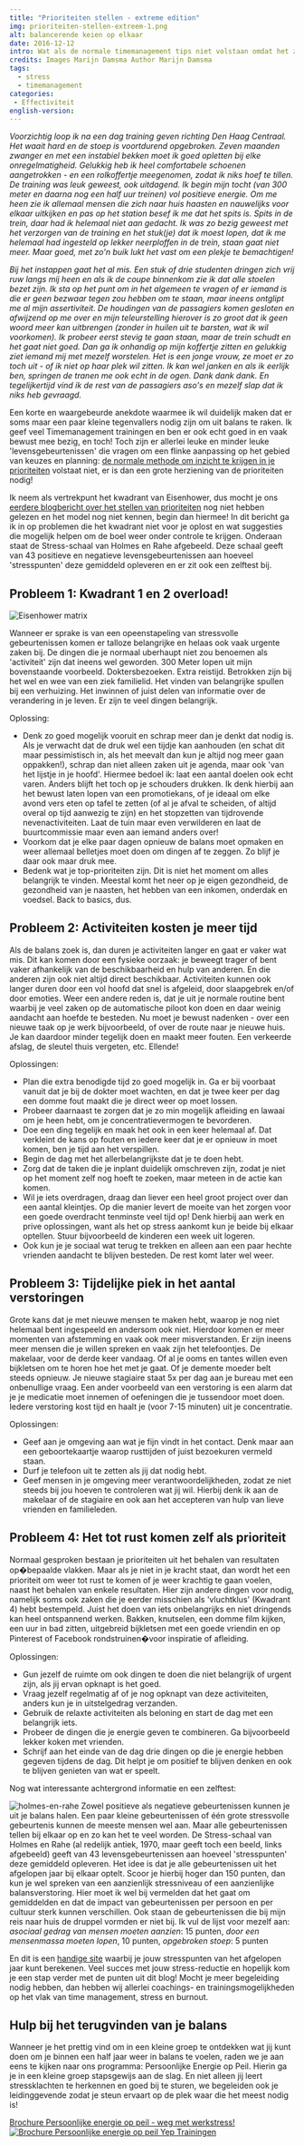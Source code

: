 ```yaml
---
title: "Prioriteiten stellen - extreme edition"
img: prioriteiten-stellen-extreem-1.png
alt: balancerende keien op elkaar
date: 2016-12-12
intro: Wat als de normale timemanagement tips niet volstaan omdat het zich enorm opstapelt?
credits: Images Marijn Damsma Author Marijn Damsma
tags: 
  - stress
  - timemanagement
categories:
 - Effectiviteit
english-version: 
---
```


*Voorzichtig loop ik na een dag training geven richting Den Haag Centraal. Het waait hard en de stoep is voortdurend opgebroken. Zeven maanden zwanger en met een instabiel bekken moet ik goed opletten bij elke onregelmatigheid. Gelukkig heb ik heel comfortabele schoenen aangetrokken - en een rolkoffertje meegenomen, zodat ik niks hoef te tillen. De training was leuk geweest, ook uitdagend. Ik begin mijn tocht (van 300 meter en daarna nog een half uur treinen) vol positieve energie. Om me heen zie ik allemaal mensen die zich naar huis haasten en nauwelijks voor elkaar uitkijken en pas op het station besef ik me dat het spits is. Spits in de trein, daar had ik helemaal niet aan gedacht. Ik was zo bezig geweest met het verzorgen van de training en het stuk(je) dat ik moest lopen, dat ik me helemaal had ingesteld op lekker neerploffen in de trein, staan gaat niet meer. Maar goed, met zo'n buik lukt het vast om een plekje te bemachtigen!*

*Bij het instappen gaat het al mis. Een stuk of drie studenten dringen zich vrij ruw langs mij heen en als ik de coupe binnenkom zie ik dat alle stoelen bezet zijn. Ik sta op het punt om in het algemeen te vragen of er iemand is die er geen bezwaar tegen zou hebben om te staan, maar ineens ontglipt me al mijn assertiviteit. De houdingen van de passagiers komen gesloten en afwijzend op me over en mijn teleurstelling hierover is zo groot dat ik geen woord meer kan uitbrengen (zonder in huilen uit te barsten, wat ik wil voorkomen). Ik probeer eerst stevig te gaan staan, maar de trein schudt en het gaat niet goed. Dan ga ik onhandig op mijn koffertje zitten en gelukkig ziet iemand mij met mezelf worstelen. Het is een jonge vrouw, ze moet er zo toch uit - of ik niet op haar plek wil zitten. Ik kan wel janken en als ik eerlijk ben, springen de tranen me ook echt in de ogen. Dank dank dank. En tegelijkertijd vind ik de rest van de passagiers aso's en mezelf slap dat ik niks heb gevraagd.*



Een korte en waargebeurde anekdote waarmee ik wil duidelijk maken dat er soms maar een paar kleine tegenvallers nodig zijn om uit balans te raken. Ik geef veel Timemanagement trainingen en ben er ook echt goed in en vaak bewust mee bezig, en toch! Toch zijn er allerlei leuke en minder leuke 'levensgebeurtenissen' die vragen om een flinke aanpassing op het gebied van keuzes en planning: [de normale methode om inzicht te krijgen in je prioriteiten](http://yeptrainingen.nl/prioriteiten-stellen/) volstaat niet, er is dan een grote herziening van de prioriteiten nodig!



Ik neem als vertrekpunt het kwadrant van Eisenhower, dus mocht je ons [eerdere blogbericht over het stellen van prioriteiten](http://yeptrainingen.nl/prioriteiten-stellen/) nog niet hebben gelezen en het model nog niet kennen, begin dan hiermee! In dit bericht ga ik in op problemen die het kwadrant niet voor je oplost en wat suggesties die mogelijk helpen om de boel weer onder controle te krijgen. Onderaan staat de Stress-schaal van Holmes en Rahe afgebeeld. Deze schaal geeft van 43 positieve en negatieve levensgebeurtenissen aan hoeveel 'stresspunten' deze gemiddeld opleveren en er zit ook een zelftest bij.

## Probleem 1: Kwadrant 1 en 2 overload!
![Eisenhower matrix](./prioriteiten-stellen-2.png)

Wanneer er sprake is van een opeenstapeling van stressvolle gebeurtenissen komen er talloze belangrijke en helaas ook vaak urgente zaken bij. De dingen die je normaal uberhaupt niet zou benoemen als 'activiteit' zijn dat ineens wel geworden. 300 Meter lopen uit mijn bovenstaande voorbeeld. Doktersbezoeken. Extra reistijd. Betrokken zijn bij het wel en wee van een ziek familielid. Het vinden van belangrijke spullen bij een verhuizing. Het inwinnen of juist delen van informatie over de verandering in je leven. Er zijn te veel dingen belangrijk.

Oplossing:

* Denk zo goed mogelijk vooruit en schrap meer dan je denkt dat nodig is. Als je verwacht dat de druk wel een tijdje kan aanhouden (en schat dit maar pessimistisch in, als het meevalt dan kun je altijd nog meer gaan oppakken!), schrap dan niet alleen zaken uit je agenda, maar ook 'van het lijstje in je hoofd'. Hiermee bedoel ik: laat een aantal doelen ook echt varen. Anders blijft het toch op je schouders drukken. Ik denk hierbij aan het bewust laten lopen van een promotiekans, of je ideaal om elke avond vers eten op tafel te zetten (of al je afval te scheiden, of altijd overal op tijd aanwezig te zijn) en het stopzetten van tijdrovende nevenactiviteiten. Laat de tuin maar even verwilderen en laat de buurtcommissie maar even aan iemand anders over!
* Voorkom dat je elke paar dagen opnieuw de balans moet opmaken en weer allemaal belletjes moet doen om dingen af te zeggen. Zo blijf je daar ook maar druk mee.
* Bedenk wat je top-prioriteiten zijn. Dit is niet het moment om alles belangrijk te vinden. Meestal komt het neer op je eigen gezondheid, de gezondheid van je naasten, het hebben van een inkomen, onderdak en voedsel. Back to basics, dus.

## Probleem 2: Activiteiten kosten je meer tijd

Als de balans zoek is, dan duren je activiteiten langer en gaat er vaker wat mis. Dit kan komen door een fysieke oorzaak: je beweegt trager of bent vaker afhankelijk van de beschikbaarheid en hulp van anderen. En die anderen zijn ook niet altijd direct beschikbaar. Activiteiten kunnen ook langer duren door een vol hoofd dat snel is afgeleid, door slaapgebrek en/of door emoties. Weer een andere reden is, dat je uit je normale routine bent waarbij je veel zaken op de automatische piloot kon doen en daar weinig aandacht aan hoefde te besteden. Nu moet je bewust nadenken - over een nieuwe taak op je werk bijvoorbeeld, of over de route naar je nieuwe huis. Je kan daardoor minder tegelijk doen en maakt meer fouten. Een verkeerde afslag, de sleutel thuis vergeten, etc. Ellende!

Oplossingen:

* Plan die extra benodigde tijd zo goed mogelijk in. Ga er bij voorbaat vanuit dat je bij de dokter moet wachten, en dat je twee keer per dag een domme fout maakt die je direct weer op moet lossen.
* Probeer daarnaast te zorgen dat je zo min mogelijk afleiding en lawaai om je heen hebt, om je concentratievermogen te bevorderen.
* Doe een ding tegelijk en maak het ook in een keer helemaal af. Dat verkleint de kans op fouten en iedere keer dat je er opnieuw in moet komen, ben je tijd aan het verspillen.
* Begin de dag met het allerbelangrijkste dat je te doen hebt.
* Zorg dat de taken die je inplant duidelijk omschreven zijn, zodat je niet op het moment zelf nog hoeft te zoeken, maar meteen in de actie kan komen.
* Wil je iets overdragen, draag dan liever een heel groot project over dan een aantal kleintjes. Op die manier levert de moeite van het zorgen voor een goede overdracht tenminste veel tijd op! Denk hierbij aan werk en prive oplossingen, want als het op stress aankomt kun je beide bij elkaar optellen. Stuur bijvoorbeeld de kinderen een week uit logeren.
* Ook kun je je sociaal wat terug te trekken en alleen aan een paar hechte vrienden aandacht te blijven besteden. De rest komt later wel weer.

## Probleem 3: Tijdelijke piek in het aantal verstoringen

Grote kans dat je met nieuwe mensen te maken hebt, waarop je nog niet helemaal bent ingespeeld en andersom ook niet. Hierdoor komen er meer momenten van afstemming en vaak ook meer misverstanden. Er zijn ineens meer mensen die je willen spreken en vaak zijn het telefoontjes. De makelaar, voor de derde keer vandaag. Of al je ooms en tantes willen even bijkletsen om te horen hoe het met je gaat. Of je demente moeder belt steeds opnieuw. Je nieuwe stagiaire staat 5x per dag aan je bureau met een onbenullige vraag. Een ander voorbeeld van een verstoring is een alarm dat je je medicatie moet innemen of oefeningen die je tussendoor moet doen. Iedere verstoring kost tijd en haalt je (voor 7-15 minuten) uit je concentratie.

Oplossingen:

* Geef aan je omgeving aan wat je fijn vindt in het contact. Denk maar aan een geboortekaartje waarop rusttijden of juist bezoekuren vermeld staan.
* Durf je telefoon uit te zetten als jij dat nodig hebt.
* Geef mensen in je omgeving meer verantwoordelijkheden, zodat ze niet steeds bij jou hoeven te controleren wat jij wil. Hierbij denk ik aan de makelaar of de stagiaire en ook aan het accepteren van hulp van lieve vrienden en familieleden.

## Probleem 4: Het tot rust komen zelf als prioriteit

Normaal gesproken bestaan je prioriteiten uit het behalen van resultaten op�bepaalde vlakken. Maar als je niet in je kracht staat, dan wordt het een prioriteit om weer tot rust te komen of je weer krachtig te gaan voelen, naast het behalen van enkele resultaten. Hier zijn andere dingen voor nodig, namelijk soms ook zaken die je eerder misschien als 'vluchtklus' (Kwadrant 4) hebt bestempeld. Juist het doen van iets onbelangrijks en niet dringends kan heel ontspannend werken. Bakken, knutselen, een domme film kijken, een uur in bad zitten, uitgebreid bijkletsen met een goede vriendin en op Pinterest of Facebook rondstruinen�voor inspiratie of afleiding.

Oplossingen:

* Gun jezelf de ruimte om ook dingen te doen die niet belangrijk of urgent zijn, als jij ervan opknapt is het goed.
* Vraag jezelf regelmatig af of je nog opknapt van deze activiteiten, anders kun je in uitstelgedrag verzanden.
* Gebruik de relaxte activiteiten als beloning en start de dag met een belangrijk iets.
* Probeer de dingen die je energie geven te combineren. Ga bijvoorbeeld lekker koken met vrienden.
* Schrijf aan het einde van de dag drie dingen op die je energie hebben gegeven tijdens de dag. Dit helpt je om positief te blijven denken en ook te blijven genieten van wat er speelt.

Nog wat interessante achtergrond informatie en een zelftest:

![holmes-en-rahe](./prioriteiten-stellen-extreem-2.png) Zowel positieve als negatieve gebeurtenissen kunnen je uit je balans halen. Een paar kleine gebeurtenissen of één grote stressvolle gebeurtenis kunnen de meeste mensen wel aan. Maar alle gebeurtenissen tellen bij elkaar op en zo kan het te veel worden. De Stress-schaal van Holmes en Rahe (al redelijk antiek, 1970, maar geeft toch een beeld, links afgebeeld) geeft van 43 levensgebeurtenissen aan hoeveel 'stresspunten' deze gemiddeld opleveren. Het idee is dat je alle gebeurtenissen uit het afgelopen jaar bij elkaar optelt. Scoor je hierbij hoger dan 150 punten, dan kun je wel spreken van een aanzienlijk stressniveau of een aanzienlijke balansverstoring. Hier moet ik wel bij vermelden dat het gaat om gemiddelden en dat de impact van gebeurtenissen per persoon en per cultuur sterk kunnen verschillen. Ook staan de gebeurtenissen die bij mijn reis naar huis de druppel vormden er niet bij. Ik vul de lijst voor mezelf aan: *asociaal gedrag van mensen moeten aanzien*: 15 punten, *door een mensenmassa moeten lopen*, 10 punten, *opgebroken stoep*: 5 punten

En dit is een [handige site](http://www.stressvrijleven.com/stress-test/) waarbij je jouw stresspunten van het afgelopen jaar kunt berekenen. Veel succes met jouw stress-reductie en hopelijk kom je een stap verder met de punten uit dit blog! Mocht je meer begeleiding nodig hebben, dan hebben wij allerlei coachings- en trainingsmogelijkheden op het vlak van time management, stress en burnout.

## Hulp bij het terugvinden van je balans

Wanneer je het prettig vind om in een kleine groep te ontdekken wat jij kunt doen om je binnen een half jaar weer in balans te voelen, raden we je aan eens te kijken naar ons programma: Persoonlijke Energie op Peil. Hierin ga je in een kleine groep stapsgewijs aan de slag. En niet alleen jij leert stressklachten te herkennen en goed bij te sturen, we begeleiden ook je leidinggevende zodat je steun ervaart op de plek waar die het meest nodig is!

[Brochure Persoonlijke energie op peil - weg met werkstress!](<./../Brochure-PEP Yep.pdf>) [![Brochure Persoonlijke energie op peil Yep Trainingen](./persoonlijke-energie-op-peil-1.jpg)](<./../Brochure-PEP Yep.pdf>)